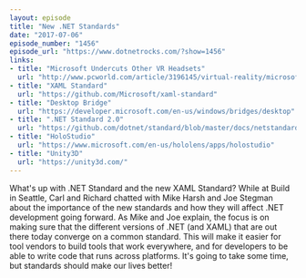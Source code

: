 ```yaml
---
layout: episode
title: "New .NET Standards"
date: "2017-07-06"
episode_number: "1456"
episode_url: "https://www.dotnetrocks.com/?show=1456"
links:
- title: "Microsoft Undercuts Other VR Headsets"
  url: "http://www.pcworld.com/article/3196145/virtual-reality/microsofts-mixed-reality-devices-undercut-the-rift-and-vive-with-lower-prices.html"
- title: "XAML Standard"
  url: "https://github.com/Microsoft/xaml-standard"
- title: "Desktop Bridge"
  url: "https://developer.microsoft.com/en-us/windows/bridges/desktop"
- title: ".NET Standard 2.0"
  url: "https://github.com/dotnet/standard/blob/master/docs/netstandard-20/README.md"
- title: "HoloStudio"
  url: "https://www.microsoft.com/en-us/hololens/apps/holostudio"
- title: "Unity3D"
  url: "https://unity3d.com/"
---
```


What's up with .NET Standard and the new XAML Standard? While at Build in Seattle, Carl and Richard chatted with Mike Harsh and Joe Stegman about the importance of the new standards and how they will affect .NET development going forward. As Mike and Joe explain, the focus is on making sure that the different versions of .NET (and XAML) that are out there today converge on a common standard. This will make it easier for tool vendors to build tools that work everywhere, and for developers to be able to write code that runs across platforms. It's going to take some time, but standards should make our lives better!
